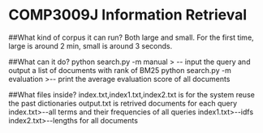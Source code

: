 # COMP3009J Information Retrieval
##What kind of corpus it can run?
Both large and small. For the first time, large is around 2 min, small is around 3 seconds.




##What can it do?
python search.py -m manual > -- input the query and output a list of documents with rank of BM25
python search.py -m evaluation >-- print the average evaluation score of all documents




##What files inside?
index.txt,index1.txt,index2.txt is for the system reuse the past dictionaries
output.txt is retrived documents for each query
index.txt>--all terms and their frequencies of all queries
index1.txt>--idfs
index2.txt>--lengths for all documents